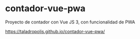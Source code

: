 # contador-vue-pwa
Proyecto de contador con Vue JS 3, con funcionalidad de PWA

https://taladropolis.github.io/contador-vue-pwa/
